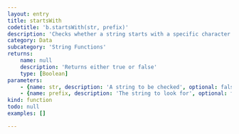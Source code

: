 ```yaml
---
layout: entry
title: startsWith
codetitle: 'b.startsWith(str, prefix)'
description: 'Checks whether a string starts with a specific character or string.'
category: Data
subcategory: 'String Functions'
returns:
    name: null
    description: 'Returns either true or false'
    type: [Boolean]
parameters:
    - {name: str, description: 'A string to be checked', optional: false, type: [String]}
    - {name: prefix, description: 'The string to look for', optional: false, type: [String]}
kind: function
todo: null
examples: []

---
```

